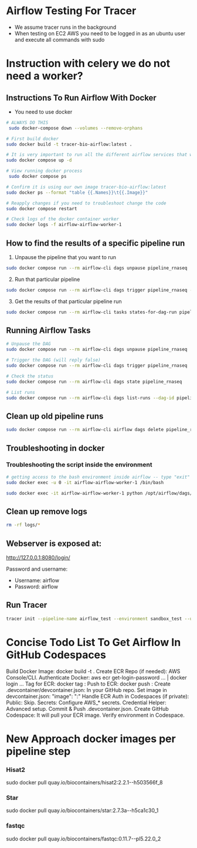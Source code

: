 # Airflow Testing For Tracer 
- We assume tracer runs in the background
- When testing on EC2 AWS you need to be logged in as an ubuntu user and execute all commands with sudo 

# Instruction with celery we do not need a worker?

## Instructions To Run Airflow With Docker
- You need to use docker
```bash
# ALWAYS DO THIS
 sudo docker-compose down --volumes --remove-orphans
 ```

```bash
# First build docker
sudo docker build -t tracer-bio-airflow:latest .
```

```bash
# It is very important to run all the different airflow services that we need to run Airflow
sudo docker compose up -d 
```

```bash
# View running docker process 
 sudo docker compose ps
```
```bash
# Confirm it is using our own image tracer-bio-airflow:latest
sudo docker ps --format "table {{.Names}}\t{{.Image}}"
```

```bash
# Reapply changes if you need to troubleshoot change the code
sudo docker compose restart
```

```bash
# Check logs of the docker container worker
sudo docker logs -f airflow-airflow-worker-1
```


## How to find the results of a specific pipeline run

1. Unpause the pipeline that you want to run
```bash
sudo docker compose run --rm airflow-cli dags unpause pipeline_rnaseq
```

2. Run that particular pipeline
```bash
sudo docker compose run --rm airflow-cli dags trigger pipeline_rnaseq --run-id=my_custom_run_001
```
3. Get the results of that particular pipeline run
```bash
sudo docker compose run --rm airflow-cli tasks states-for-dag-run pipeline_rnaseq my_custom_run_001
```

## Running Airflow Tasks
```bash
# Unpause the DAG
sudo docker compose run --rm airflow-cli dags unpause pipeline_rnaseq

# Trigger the DAG (will reply false)
sudo docker compose run --rm airflow-cli dags trigger pipeline_rnaseq

# Check the status
sudo docker compose run --rm airflow-cli dags state pipeline_rnaseq

# List runs
sudo docker compose run --rm airflow-cli dags list-runs --dag-id pipeline_rnaseq
```

## Clean up old pipeline runs
```bash
sudo docker compose run --rm airflow-cli airflow dags delete pipeline_rnaseq
```

## Troubleshooting in docker
### Troubleshooting the script inside the environment
```bash
# getting access to the bash environment inside airflow -- type "exit" to exit
sudo docker exec -u 0 -it airflow-airflow-worker-1 /bin/bash
```
```bash
sudo docker exec -it airflow-airflow-worker-1 python /opt/airflow/dags/pipeline_rnaseq.py
```






## Clean up remove logs

```bash
rm -rf logs/* 
```

## Webserver is exposed at:
http://127.0.0.1:8080/login/

Password and username:
- Username: airflow
- Password: airflow


## Run Tracer
```bash
tracer init --pipeline-name airflow_test --environment sandbox_test --user-operator vincent --pipeline-type rnaseq
```

# Concise Todo List To Get Airflow In GitHub Codespaces

Build Docker Image: docker build -t <local-image> .
Create ECR Repo (if needed): AWS Console/CLI.
Authenticate Docker: aws ecr get-login-password ... | docker login ...
Tag for ECR: docker tag <local-image> <ecr-uri>:<tag>
Push to ECR: docker push <ecr-uri>:<tag>
Create .devcontainer/devcontainer.json: In your GitHub repo.
Set image in devcontainer.json: "image": "<ecr-uri>:<tag>"
Handle ECR Auth in Codespaces (if private):
Public: Skip.
Secrets: Configure AWS_* secrets.
Credential Helper: Advanced setup.
Commit & Push .devcontainer.json.
Create GitHub Codespace: It will pull your ECR image.
Verify environment in Codespace.


# New Approach docker images per pipeline step
### Hisat2
sudo docker pull quay.io/biocontainers/hisat2:2.2.1--h503566f_8

### Star
sudo docker pull quay.io/biocontainers/star:2.7.3a--h5ca1c30_1

### fastqc
sudo docker pull quay.io/biocontainers/fastqc:0.11.7--pl5.22.0_2
